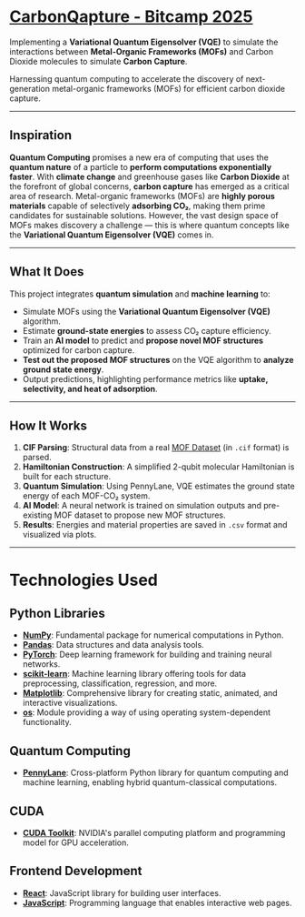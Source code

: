 # **[CarbonQapture - Bitcamp 2025](https://bitcamp25.vercel.app/)**
Implementing a **Variational Quantum Eigensolver (VQE)** to simulate the interactions between **Metal-Organic Frameworks (MOFs)** and Carbon Dioxide molecules to simulate **Carbon Capture**.

Harnessing quantum computing to accelerate the discovery of next-generation metal-organic frameworks (MOFs) for efficient carbon dioxide capture.

---

## Inspiration

**Quantum Computing** promises a new era of computing that uses the **quantum nature** of a particle to **perform computations exponentially faster**. With **climate change** and greenhouse gases like **Carbon Dioxide** at the forefront of global concerns, **carbon capture** has emerged as a critical area of research. Metal-organic frameworks (MOFs) are **highly porous materials** capable of selectively **adsorbing CO₂**, making them prime candidates for sustainable solutions. However, the vast design space of MOFs makes discovery a challenge — this is where quantum concepts like the  **Variational Quantum Eigensolver (VQE)** comes in.

---

## What It Does

This project integrates **quantum simulation** and **machine learning** to:

- Simulate MOFs using the **Variational Quantum Eigensolver (VQE)** algorithm.
- Estimate **ground-state energies** to assess CO₂ capture efficiency.
- Train an **AI model** to predict and **propose novel MOF structures** optimized for carbon capture.
- **Test out the proposed MOF structures** on the VQE algorithm to **analyze ground state energy**.
- Output predictions, highlighting performance metrics like **uptake, selectivity, and heat of adsorption**.

---

## How It Works

1. **CIF Parsing**: Structural data from a real [MOF Dataset](https://www.materialscloud.org/discover/mofs#mcloudHeader) (in `.cif` format) is parsed.
2. **Hamiltonian Construction**: A simplified 2-qubit molecular Hamiltonian is built for each structure.
3. **Quantum Simulation**: Using PennyLane, VQE estimates the ground state energy of each MOF-CO₂ system.
4. **AI Model**: A neural network is trained on simulation outputs and pre-existing MOF dataset to propose new MOF structures.
5. **Results**: Energies and material properties are saved in `.csv` format and visualized via plots.

---

# Technologies Used

## Python Libraries
- **[NumPy](https://numpy.org/doc/)**: Fundamental package for numerical computations in Python.
- **[Pandas](https://pandas.pydata.org/docs/)**: Data structures and data analysis tools.
- **[PyTorch](https://pytorch.org/docs/)**: Deep learning framework for building and training neural networks.
- **[scikit-learn](https://scikit-learn.org/stable/documentation.html)**: Machine learning library offering tools for data preprocessing, classification, regression, and more.
- **[Matplotlib](https://matplotlib.org/stable/contents.html)**: Comprehensive library for creating static, animated, and interactive visualizations.
- **[os](https://docs.python.org/3/library/os.html)**: Module providing a way of using operating system-dependent functionality.

## Quantum Computing
- **[PennyLane](https://docs.pennylane.ai/)**: Cross-platform Python library for quantum computing and machine learning, enabling hybrid quantum-classical computations.

## CUDA
- **[CUDA Toolkit](https://developer.nvidia.com/cuda-toolkit)**: NVIDIA's parallel computing platform and programming model for GPU acceleration.

## Frontend Development
- **[React](https://reactjs.org/docs/getting-started.html)**: JavaScript library for building user interfaces.
- **[JavaScript](https://developer.mozilla.org/en-US/docs/Web/JavaScript)**: Programming language that enables interactive web pages.
